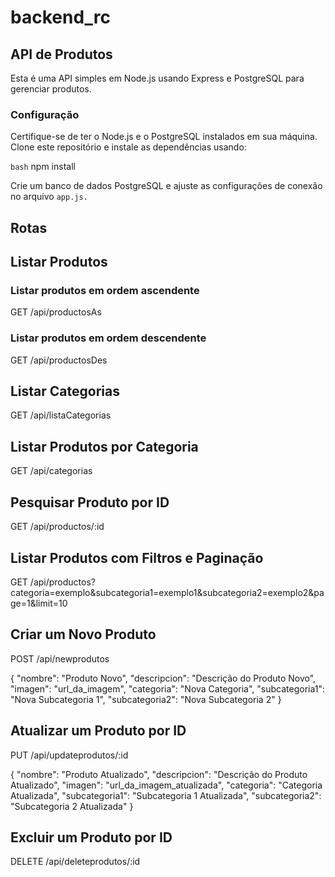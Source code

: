 # backend_rc

## API de Produtos

Esta é uma API simples em Node.js usando Express e PostgreSQL para gerenciar produtos.

### Configuração

Certifique-se de ter o Node.js e o PostgreSQL instalados em sua máquina. Clone este repositório e instale as dependências usando:

```bash```
npm install

Crie um banco de dados PostgreSQL e ajuste as configurações de conexão no arquivo `app.js.`

## Rotas

## Listar Produtos

### Listar produtos em ordem ascendente

GET /api/productosAs

### Listar produtos em ordem descendente

GET /api/productosDes

## Listar Categorias

GET /api/listaCategorias

## Listar Produtos por Categoria

GET /api/categorias

## Pesquisar Produto por ID

GET /api/productos/:id

## Listar Produtos com Filtros e Paginação

GET /api/productos?categoria=exemplo&subcategoria1=exemplo1&subcategoria2=exemplo2&page=1&limit=10

## Criar um Novo Produto

POST /api/newprodutos

{
  "nombre": "Produto Novo",
  "descripcion": "Descrição do Produto Novo",
  "imagen": "url_da_imagem",
  "categoria": "Nova Categoria",
  "subcategoria1": "Nova Subcategoria 1",
  "subcategoria2": "Nova Subcategoria 2"
}

## Atualizar um Produto por ID

PUT /api/updateprodutos/:id

{
  "nombre": "Produto Atualizado",
  "descripcion": "Descrição do Produto Atualizado",
  "imagen": "url_da_imagem_atualizada",
  "categoria": "Categoria Atualizada",
  "subcategoria1": "Subcategoria 1 Atualizada",
  "subcategoria2": "Subcategoria 2 Atualizada"
}

## Excluir um Produto por ID

DELETE /api/deleteprodutos/:id
